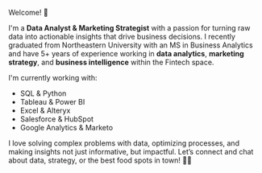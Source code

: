 Welcome! 👋

I'm a **Data Analyst & Marketing Strategist** with a passion for turning raw data into actionable insights that drive business decisions. I recently graduated from Northeastern University with an MS in Business Analytics and have 5+ years of experience working in **data analytics**, **marketing strategy**, and **business intelligence** within the Fintech space.

I'm currently working with:

- SQL & Python 
- Tableau & Power BI 
- Excel & Alteryx 
- Salesforce & HubSpot 
- Google Analytics & Marketo 

I love solving complex problems with data, optimizing processes, and making insights not just informative, but impactful. Let’s connect and chat about data, strategy, or the best food spots in town! 🍣🚀
